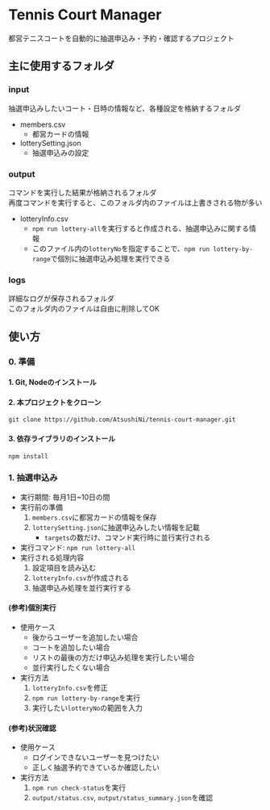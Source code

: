 # Tennis Court Manager
都営テニスコートを自動的に抽選申込み・予約・確認するプロジェクト

## 主に使用するフォルダ

### input
抽選申込みしたいコート・日時の情報など、各種設定を格納するフォルダ
- members.csv
    - 都営カードの情報
- lotterySetting.json
    - 抽選申込みの設定

### output
コマンドを実行した結果が格納されるフォルダ  
再度コマンドを実行すると、このフォルダ内のファイルは上書きされる物が多い
- lotteryInfo.csv
    - `npm run lottery-all`を実行すると作成される、抽選申込みに関する情報
    - このファイル内の`lotteryNo`を指定することで、`npm run lottery-by-range`で個別に抽選申込み処理を実行できる

### logs
詳細なログが保存されるフォルダ  
このフォルダ内のファイルは自由に削除してOK

## 使い方
### 0. 準備
#### 1. Git, Nodeのインストール

#### 2. 本プロジェクトをクローン
```
git clone https://github.com/AtsushiNi/tennis-court-manager.git
```

#### 3. 依存ライブラリのインストール
```
npm install
```

### 1. 抽選申込み
- 実行期間: 毎月1日~10日の間
- 実行前の準備
    1. `members.csv`に都営カードの情報を保存
    1. `lotterySetting.json`に抽選申込みしたい情報を記載
        - `targets`の数だけ、コマンド実行時に並行実行される
- 実行コマンド: `npm run lottery-all`
- 実行される処理内容
    1. 設定項目を読み込む
    1. `lotteryInfo.csv`が作成される
    1. 抽選申込み処理を並行実行する

#### (参考)個別実行
- 使用ケース
    - 後からユーザーを追加したい場合
    - コートを追加したい場合
    - リストの最後の方だけ申込み処理を実行したい場合
    - 並行実行したくない場合
- 実行方法
    1. `lotteryInfo.csv`を修正
    2. `npm run lottery-by-range`を実行
    3. 実行したい`lotteryNo`の範囲を入力

#### (参考)状況確認
- 使用ケース
    - ログインできないユーザーを見つけたい
    - 正しく抽選予約できているか確認したい
- 実行方法
    1. `npm run check-status`を実行
    1. `output/status.csv`, `output/status_summary.json`を確認
